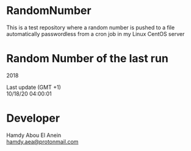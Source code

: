 # RandomNumber    
This is a test repository where a random number is pushed to a file automatically passwordless from a cron job in my Linux CentOS server    
# Random Number of the last run   
2018
      
Last update (GMT +1)    
10/18/20 04:00:01
# Developer    
Hamdy Abou El Anein   
hamdy.aea@protonmail.com
